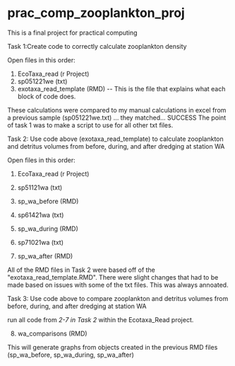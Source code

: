 # prac_comp_zooplankton_proj
This is a final project for practical computing

Task 1:Create code to correctly calculate zooplankton density

Open files in this order:

1. EcoTaxa_read (r Project)
2. sp051221we (txt)
3. exotaxa_read_template (RMD) -- This is the file that explains what each block of code does.

These calculations were compared to my manual calculations in excel from a previous sample (sp051221we.txt) ... they matched... SUCCESS
The point of task 1 was to make a script to use for all other txt files.

Task 2: Use code above (exotaxa_read_template) to calculate zooplankton and detritus volumes from before, during, and after dredging at station WA

Open files in this order:

1. EcoTaxa_read (r Project)

2. sp51121wa (txt)
3. sp_wa_before (RMD)

4. sp61421wa (txt)
5. sp_wa_during (RMD)

6. sp71021wa (txt)
7. sp_wa_after (RMD)

All of the RMD files in Task 2 were based off of the "exotaxa_read_template.RMD". There were slight changes that had to be made based on issues with some of the txt files. This was always annoated. 

Task 3: Use code above to compare zooplankton and detritus volumes from before, during, and after dredging at station WA

run all code from *2-7 in Task 2* within the Ecotaxa_Read project.

8. wa_comparisons (RMD)

This will generate graphs from objects created in the previous RMD files (sp_wa_before, sp_wa_during, sp_wa_after)
